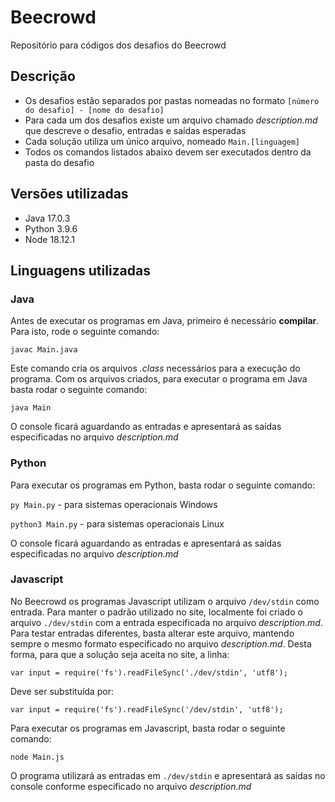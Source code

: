 # Beecrowd

Repositório para códigos dos desafios do Beecrowd

## Descrição

- Os desafios estão separados por pastas nomeadas no formato `[número do desafio] - [nome do desafio]`
- Para cada um dos desafios existe um arquivo chamado *description.md* que descreve o desafio, entradas e saídas esperadas
- Cada solução utiliza um único arquivo, nomeado `Main.[linguagem]`
- Todos os comandos listados abaixo devem ser executados dentro da pasta do desafio

## Versões utilizadas

- Java 17.0.3
- Python 3.9.6
- Node 18.12.1

## Linguagens utilizadas

### Java

Antes de executar os programas em Java, primeiro é necessário **compilar**. Para isto, rode o seguinte comando:

`javac Main.java`

Este comando cria os arquivos *.class* necessários para a execução do programa. Com os arquivos criados, para executar o programa em Java basta rodar o seguinte comando:

`java Main`

O console ficará aguardando as entradas e apresentará as saídas especificadas no arquivo *description.md*

### Python

Para executar os programas em Python, basta rodar o seguinte comando:

`py Main.py` - para sistemas operacionais Windows

`python3 Main.py` - para sistemas operacionais Linux

O console ficará aguardando as entradas e apresentará as saídas especificadas no arquivo *description.md*

### Javascript

No Beecrowd os programas Javascript utilizam o arquivo `/dev/stdin` como entrada. Para manter o padrão utilizado no site, localmente foi criado o arquivo `./dev/stdin` com a entrada especificada no arquivo *description.md*. Para testar entradas diferentes, basta alterar este arquivo, mantendo sempre o mesmo formato especificado no arquivo *description.md*. Desta forma, para que a solução seja aceita no site, a linha:

`var input = require('fs').readFileSync('./dev/stdin', 'utf8');`

Deve ser substituída por:

`var input = require('fs').readFileSync('/dev/stdin', 'utf8');`

Para executar os programas em Javascript, basta rodar o seguinte comando:

`node Main.js`

O programa utilizará as entradas em `./dev/stdin` e apresentará as saídas no console conforme especificado no arquivo *description.md*

